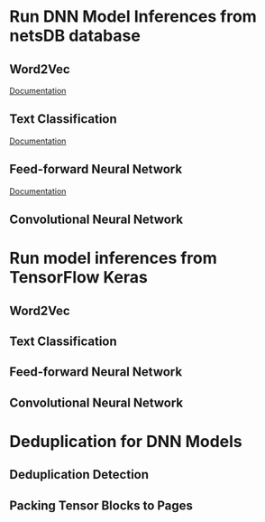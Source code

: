 # Run DNN Model Inferences from netsDB database

## Word2Vec

[Documentation](word2vec/README.md)

## Text Classification

[Documentation](text-classification/README.md)

## Feed-forward Neural Network

[Documentation](feedforward-neural-network/README.md)

## Convolutional Neural Network


# Run model inferences from TensorFlow Keras


## Word2Vec


## Text Classification


## Feed-forward Neural Network


## Convolutional Neural Network


# Deduplication for DNN Models


## Deduplication Detection



## Packing Tensor Blocks to Pages


